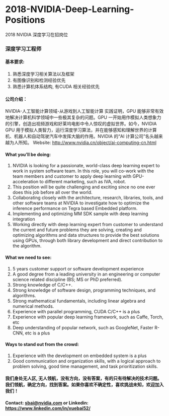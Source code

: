 # 2018-NVIDIA-Deep-Learning-Positions
2018 NVIDIA 深度学习在招岗位

### 深度学习工程师 

#### 基本要求:
1.	熟悉深度学习相关算法以及框架
2.	有图像识别和检测经验优先
3.	熟悉计算机体系结构, 有CUDA 相关经验优先

#### 公司介绍：
NVIDIA-人工智能计算领域-从游戏到人工智能计算
实践证明，GPU 能够非常有效地解决计算机科学领域中一些极其复杂的问题。GPU 一开始用作模拟人类想象力的引擎，创造出视频游戏和好莱坞电影中令人惊叹的虚拟世界。如今，NVIDIA GPU 用于模拟人类智力，运行深度学习算法，并在能够感知和理解世界的计算机、机器人和自动驾驶汽车中发挥大脑的作用。NVIDIA 的“AI 计算公司”名头越来越为人所知。
Website:    http://www.nvidia.cn/object/ai-computing-cn.html

#### What you’ll be doing:
1.	NVIDIA is looking for a passionate, world-class deep learning expert to work in system software team. In this role, you will co-work with the team members and customer to apply deep learning with GPU-acceleration to different marketing, such as IVA, robot. 
2.	This position will be quite challenging and exciting since no one ever does this job before all over the world.
3.	Collaborating closely with the architecture, research, libraries, tools, and other software teams at NVIDIA to investigate how to optimize the inference performance on Tegra based Embedded platform.
4.	Implementing and optimizing MM SDK sample with deep learning integration
5.	Working directly with deep learning expert from customer to understand the current and future problems they are solving, creating and optimizing algorithms and data structures to provide the best solutions using GPUs, through both library development and direct contribution to the algorithm.

#### What we need to see:
1.	5 years customer support or software development experience
2.	A good degree from a leading university in an engineering or computer science related discipline (BS; MS or PhD preferred).
3.	Strong knowledge of C/C++.
4.	Strong knowledge of software design, programming techniques, and algorithms.
5.	Strong mathematical fundamentals, including linear algebra and numerical methods.
6.	Experience with parallel programming, CUDA C/C++ is a plus
7.	Experience with popular deep learning framework, such as Caffe, Torch, etc
8.	Deep understanding of popular network, such as GoogleNet, Faster R-CNN, etc is a plus

#### Ways to stand out from the crowd:
1.	Experience with the development on embedded system is a plus
2.	Good communication and organization skills, with a logical approach to problem solving, good time management, and task prioritization skills.

#### 我们身处无人区, 无人领航，没有方向，没有答案，有的只有待解决的技术问题。我们领航，确定方向，找到答案。如果你喜欢不确定性，喜欢挑战未知，欢迎加入我们！

#### Contact: sbai@nvidia.com or Linkedin: https://www.linkedin.com/in/xuebai52/
